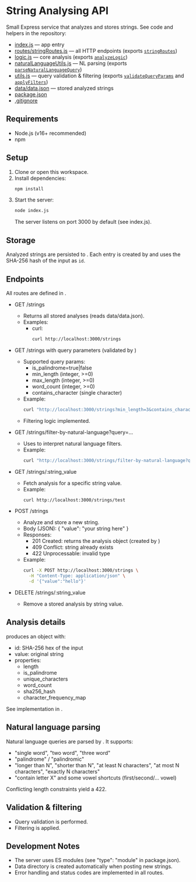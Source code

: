 # String Analysing API

Small Express service that analyzes and stores strings. See code and helpers in the repository:

- [index.js](index.js) — app entry
- [routes/stringRoutes.js](routes/stringRoutes.js) — all HTTP endpoints (exports [`stringRoutes`](routes/stringRoutes.js))
- [logic.js](logic.js) — core analysis (exports [`analyzeLogic`](logic.js))
- [naturalLanguageUtils.js](naturalLanguageUtils.js) — NL parsing (exports [`parseNaturalLanguageQuery`](naturalLanguageUtils.js))
- [utils.js](utils.js) — query validation & filtering (exports [`validateQueryParams`](utils.js) and [`applyFilters`](utils.js))
- [data/data.json](data/data.json) — stored analyzed strings
- [package.json](package.json)
- [.gitignore](.gitignore)

## Requirements

- Node.js (v16+ recommended)
- npm

## Setup

1. Clone or open this workspace.
2. Install dependencies:
   ```sh
   npm install
   ```
3. Start the server:
   ```sh
   node index.js
   ```
   The server listens on port 3000 by default (see index.js).

## Storage

Analyzed strings are persisted to . Each entry is created by and uses the SHA-256 hash of the input as `id`.

## Endpoints

All routes are defined in .

- GET /strings

  - Returns all stored analyses (reads data/data.json).
  - Examples:
    - curl:
      ```sh
      curl http://localhost:3000/strings
      ```

- GET /strings with query parameters (validated by )

  - Supported query params:
    - is_palindrome=true|false
    - min_length (integer, >=0)
    - max_length (integer, >=0)
    - word_count (integer, >=0)
    - contains_character (single character)
  - Example:
    ```sh
    curl "http://localhost:3000/strings?min_length=3&contains_character=a"
    ```
  - Filtering logic implemented.

- GET /strings/filter-by-natural-language?query=...

  - Uses to interpret natural language filters.
  - Example:
    ```sh
    curl "http://localhost:3000/strings/filter-by-natural-language?query=single%20word%20containing%20the%20letter%20a%20and%20at%20least%204%20characters"
    ```

- GET /strings/:string_value

  - Fetch analysis for a specific string value.
  - Example:
    ```sh
    curl http://localhost:3000/strings/test
    ```

- POST /strings

  - Analyze and store a new string.
  - Body (JSON): { "value": "your string here" }
  - Responses:
    - 201 Created: returns the analysis object (created by )
    - 409 Conflict: string already exists
    - 422 Unprocessable: invalid type
  - Example:
    ```sh
    curl -X POST http://localhost:3000/strings \
      -H "Content-Type: application/json" \
      -d '{"value":"hello"}'
    ```

- DELETE /strings/:string_value
  - Remove a stored analysis by string value.

## Analysis details

produces an object with:

- id: SHA-256 hex of the input
- value: original string
- properties:
  - length
  - is_palindrome
  - unique_characters
  - word_count
  - sha256_hash
  - character_frequency_map

See implementation in .

## Natural language parsing

Natural language queries are parsed by . It supports:

- "single word", "two word", "three word"
- "palindrome" / "palindromic"
- "longer than N", "shorter than N", "at least N characters", "at most N characters", "exactly N characters"
- "contain letter X" and some vowel shortcuts (first/second/... vowel)

Conflicting length constraints yield a 422.

## Validation & filtering

- Query validation is performed.
- Filtering is applied.

## Development Notes

- The server uses ES modules (see "type": "module" in package.json).
- Data directory is created automatically when posting new strings.
- Error handling and status codes are implemented in all routes.
